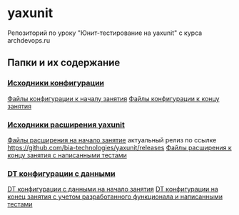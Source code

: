 # yaxunit
Репозиторий по уроку "Юнит-тестирование на yaxunit" с курса archdevops.ru

## Папки и их содержание

### [Исходники конфигурации](./src/cf)
[Файлы конфигурации к началу занятия](./src/cf/start)
[Файлы конфигурации к концу занятия](.src/cf/end)

### [Исходники расширения yaxunit](./src/cfe)
[Файлы расширения на начало занятие](./src/cfe/start) актуальный релиз по ссылке https://github.com/bia-technologies/yaxunit/releases 
[Файлы расширения к концу занятия с написанными тестами](./src/cfe/end)


### [DT конфигурации с данными](./dt)
[DT конфигурации с данными на начало занятия](./dt/start)
[DT конфигурации на конец занятия с учетом разработанного функционала и написанными тестами](./dt/end)

